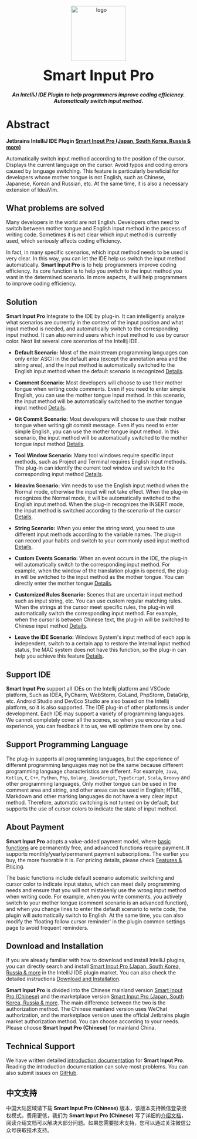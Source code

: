 <p align="center">
	<img alt="logo" src="https://smart-input.oss-cn-hangzhou.aliyuncs.com/logo/smartinputprologo.png" width="150" height="150">
</p>
<h1 align="center" style="margin: 10px 0 10px; font-weight: bold; font-size: 40px">Smart Input Pro​</h1>
<h5 align="center">An IntelliJ IDE Plugin to help programmers improve coding efficiency. Automatically switch input method.</h5>

# Abstract

**Jetbrains IntelliJ IDE Plugin** [**Smart Input Pro ​(Japan,​ South Korea,​ Russia & more)​**](https://plugins.jetbrains.com/plugin/25751)

Automatically switch input method according to the position of the cursor. Displays the current language on the cursor. Avoid typos and coding errors caused by language switching. This feature is particularly beneficial for developers whose mother tongue is not English, such as Chinese, Japanese, Korean and Russian, etc. At the same time, it is also a necessary extension of IdeaVim.


## What problems are solved

Many developers in the world are not English. Developers often need to switch between mother tongue and English input method in the process of writing code. Sometimes it is not clear which input method is currently used, which seriously affects coding efficiency.

In fact, in many specific scenarios, which input method needs to be used is very clear. In this way, you can let the IDE help us switch the input method automatically. **Smart Input Pro​** is to help programmers improve coding efficiency. Its core function is to help you switch to the input method you want in the determined scenario. In more aspects, it will help programmers to improve coding efficiency.

## Solution

**Smart Input Pro​** Integrate to the IDE by plug-in. It can intelligently analyze what scenarios are currently in the context of the input position and what input method is needed, and automatically switch to the corresponding input method. It can also remind users which input method to use by cursor color. Next list several core scenarios of the Intellij IDE.

- **Default Scenario:** Most of the mainstream programming languages can only enter ASCII in the default area (except the annotation area and the string area), and the input method is automatically switched to the English input method when the default scenario is recognized [Details](/en/scene/default).

- **Comment Scenario:** Most developers will choose to use their mother tongue when writing code comments. Even if you need to enter simple English, you can use the mother tongue input method. In this scenario, the input method will be automatically switched to the mother tongue input method [Details](/en/scene/comment).

- **Git Commit Scenario:** Most developers will choose to use their mother tongue when writing git commit message. Even if you need to enter simple English, you can use the mother tongue input method. In this scenario, the input method will be automatically switched to the mother tongue input method [Details](/en/scene/commit).

- **Tool Window Scenario:** Many tool windows require specific input methods, such as Project and Terminal requires English input methods. The plug-in can identify the current tool window and switch to the corresponding input method [Details](/en/scene/toolwindow).

- **Ideavim Scenario:** Vim needs to use the English input method when the Normal mode, otherwise the input will not take effect. When the plug-in recognizes the Normal mode, it will be automatically switched to the English input method. When the plug-in recognizes the INSERT mode, the input method is switched according to the scenario of the cursor [Details](/en/scene/idea-vim).

- **String Scenario:** When you enter the string word, you need to use different input methods according to the variable names. The plug-in can record your habits and switch to your commonly used input method [Details](/en/scene/string).

- **Custom Events Scenario:** When an event occurs in the IDE, the plug-in will automatically switch to the corresponding input method. For example, when the window of the translation plugin is opened, the plug-in will be switched to the input method as the mother tongue. You can directly enter the mother tongue [Details](/en/scene/event).

- **Customized Rules Scenario:** Scenes that are uncertain input method such as input string, etc. You can use custom regular matching rules. When the strings at the cursor meet specific rules, the plug-in will automatically switch the corresponding input method. For example, when the cursor is between Chinese text, the plug-in will be switched to Chinese input method [Details](/en/scene/regular).

- **Leave the IDE Scenario:** Windows System's input method of each app is independent, switch to a certain app to restore the internal input method status, the MAC system does not have this function, so the plug-in can help you achieve this feature [Details](/en/scene/leave).

## Support IDE

**Smart Input Pro​** support all IDEs on the Intellij platform and VSCode platform, Such as IDEA, PyCharm, WebStorm, GoLand, PhpStorm, DataGrip, etc. Android Studio and DevEco Studio are also based on the Intellij platform, so it is also supported. The IDE plug-in of other platforms is under development. Each IDE may support a variety of programming languages. We cannot completely cover all the scenes, so when you encounter a bad experience, you can feedback it to us, we will optimize them one by one.

## Support Programming Language

The plug-in supports all programming languages, but the experience of different programming languages may not be the same because different programming language characteristics are different. For example, `Java`, `Kotlin`, `C`, `C++`, `Python`, `Php`, `Golang`, `JavaScript`, `TypeScript`, `Scala`, `Groovy` and other programming languages, Only mother tongue can be used in the comment area and string, and other areas can be used in English; HTML, Markdown and other marking languages do not have a very clear input method. Therefore, automatic switching is not turned on by default, but supports the use of cursor colors to indicate the state of input method.

## About Payment

**Smart Input Pro​** adopts a value-added payment model, where [basic functions](/en/start/plans-pricing) are permanently free, and advanced functions require payment. It supports monthly/yearly/permanent payment subscriptions. The earlier you buy, the more favorable it is. For pricing details, please check [Features & Pricing](/en/start/plans-pricing).

The basic functions include default scenario automatic switching and cursor color to indicate input status, which can meet daily programming needs and ensure that you will not mistakenly use the wrong input method when writing code. For example, when you write comments, you actively switch to your mother tongue (comment scenario is an advanced function), and when you change lines to enter the default scenario to write code, the plugin will automatically switch to English. At the same time, you can also modify the 'floating follow cursor reminder' in the plugin common settings page to avoid frequent reminders.

## Download and Installation

If you are already familiar with how to download and install IntelliJ plugins, you can directly search and install [Smart Input Pro (Japan, South Korea, Russia & more](https://plugins.jetbrains.com/plugin/25751-smart-input-pro-japan-south-korea-russia--more-) in the IntelliJ IDE plugin market. You can also check the detailed instructions [Download and Installation](/en/start/download).

**Smart Input Pro​** is divided into the Chinese mainland version [Smart Input Pro (Chinese)](https://plugins.jetbrains.com/plugin/25280) and the marketplace version [Smart Input Pro (Japan, South Korea, Russia & more](https://plugins.jetbrains.com/plugin/25751-smart-input-pro-japan-south-korea-russia--more-). The main difference between the two is the authorization method. The Chinese mainland version uses WeChat authorization, and the marketplace version uses the official Jetbrains plugin market authorization method. You can choose according to your needs. Please choose **Smart Input Pro (Chinese)** for mainland China.

## Technical Support

We have written detailed [introduction documentation](https://xiaolvpuzi.cn/docs/smart-input-pro-doc.html#/en) for **Smart Input Pro**. Reading the introduction documentation can solve most problems. You can also submit issues on [GitHub](https://github.com/SmartInput/SmartInput/issues).

## 中文支持

中国大陆区域请下载 **Smart Input Pro (Chinese)** 版本，该版本支持微信登录授权模式，费用更低，我们为 **Smart Input Pro (Chinese)** 写了详细的[介绍文档](https://xiaolvpuzi.cn/docs/smart-input-pro-doc.html#/)，阅读介绍文档可以解决大部分问题。如果您需要技术支持，您可以通过关注微信公众号获取技术支持。

